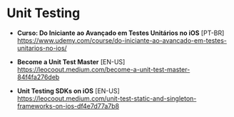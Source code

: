 # Unit Testing

- **Curso: Do Iniciante ao Avançado em Testes Unitários no iOS** [PT-BR] \
https://www.udemy.com/course/do-iniciante-ao-avancado-em-testes-unitarios-no-ios/

- **Become a Unit Test Master** [EN-US] \
https://leocoout.medium.com/become-a-unit-test-master-84f4fa276deb

- **Unit Testing SDKs on iOS** [EN-US] \
https://leocoout.medium.com/unit-test-static-and-singleton-frameworks-on-ios-df4e7d77a7b8